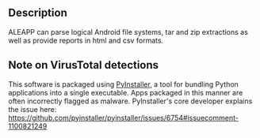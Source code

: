 ## Description

ALEAPP can parse logical Android file systems, tar and zip extractions as well as provide reports in html and csv formats.

## Note on VirusTotal detections

This software is packaged using [PyInstaller](https://pyinstaller.org/en/stable/),
a tool for bundling Python applications into a single executable. Apps packaged
in this manner are often incorrectly flagged as malware. PyInstaller's core
developer explains the issue here: https://github.com/pyinstaller/pyinstaller/issues/6754#issuecomment-1100821249